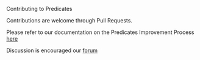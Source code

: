 Contributing to Predicates

Contributions are welcome through Pull Requests.

Please refer to our documentation on the Predicates Improvement Process [here](https://docs.golden.xyz/governance/predicates/predicate-improvement-process)

Discussion is encouraged our [forum](https://forum.golden.xyz/c/predicates/6)
